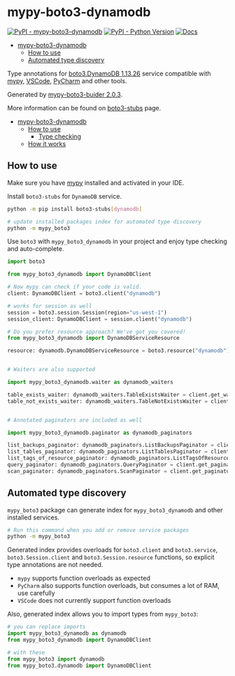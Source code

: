 # mypy-boto3-dynamodb

[![PyPI - mypy-boto3-dynamodb](https://img.shields.io/pypi/v/mypy-boto3-dynamodb.svg?color=blue)](https://pypi.org/project/mypy-boto3-dynamodb)
[![PyPI - Python Version](https://img.shields.io/pypi/pyversions/mypy-boto3-dynamodb.svg?color=blue)](https://pypi.org/project/mypy-boto3-dynamodb)
[![Docs](https://img.shields.io/readthedocs/mypy-boto3-builder.svg?color=blue)](https://mypy-boto3-builder.readthedocs.io/)

- [mypy-boto3-dynamodb](#mypy-boto3-dynamodb)
  - [How to use](#how-to-use)
  - [Automated type discovery](#automated-type-discovery)


Type annotations for
[boto3.DynamoDB 1.13.26](https://boto3.amazonaws.com/v1/documentation/api/1.13.26/reference/services/dynamodb.html#DynamoDB) service
compatible with [mypy](https://github.com/python/mypy), [VSCode](https://code.visualstudio.com/),
[PyCharm](https://www.jetbrains.com/pycharm/) and other tools.

Generated by [mypy-boto3-buider 2.0.3](https://github.com/vemel/mypy_boto3_builder).

More information can be found on [boto3-stubs](https://pypi.org/project/boto3-stubs/) page.

- [mypy-boto3-dynamodb](#mypy-boto3-dynamodb)
  - [How to use](#how-to-use)
    - [Type checking](#type-checking)
  - [How it works](#how-it-works)

## How to use

Make sure you have [mypy](https://github.com/python/mypy) installed and activated in your IDE.

Install `boto3-stubs` for `DynamoDB` service.

```bash
python -m pip install boto3-stubs[dynamodb]

# update installed packages index for automated type discovery
python -m mypy_boto3
```

Use `boto3` with `mypy_boto3_dynamodb` in your project and enjoy type checking and auto-complete.

```python
import boto3

from mypy_boto3_dynamodb import DynamoDBClient

# Now mypy can check if your code is valid.
client: DynamoDBClient = boto3.client("dynamodb")

# works for session as well
session = boto3.session.Session(region="us-west-1")
session_client: DynamoDBClient = session.client("dynamodb")

# Do you prefer resource approach? We've got you covered!
from mypy_boto3_dynamodb import DynamoDBServiceResource

resource: dynamodb.DynamoDBServiceResource = boto3.resource("dynamodb")


# Waiters are also supported

import mypy_boto3_dynamodb.waiter as dynamodb_waiters

table_exists_waiter: dynamodb_waiters.TableExistsWaiter = client.get_waiter("table_exists")
table_not_exists_waiter: dynamodb_waiters.TableNotExistsWaiter = client.get_waiter("table_not_exists")


# Annotated paginators are included as well

import mypy_boto3_dynamodb.paginator as dynamodb_paginators

list_backups_paginator: dynamodb_paginators.ListBackupsPaginator = client.get_paginator("list_backups")
list_tables_paginator: dynamodb_paginators.ListTablesPaginator = client.get_paginator("list_tables")
list_tags_of_resource_paginator: dynamodb_paginators.ListTagsOfResourcePaginator = client.get_paginator("list_tags_of_resource")
query_paginator: dynamodb_paginators.QueryPaginator = client.get_paginator("query")
scan_paginator: dynamodb_paginators.ScanPaginator = client.get_paginator("scan")
```

## Automated type discovery

`mypy_boto3` package can generate index for `mypy_boto3_dynamodb` and other installed services.

```bash
# Run this command when you add or remove service packages
python -m mypy_boto3
```

Generated index provides overloads for `boto3.client` and `boto3.service`,
`boto3.Session.client` and `boto3.Session.resource` functions,
so explicit type annotations are not needed.

- `mypy` supports function overloads as expected
- `PyCharm` also supports function overloads, but consumes a lot of RAM, use carefully
- `VSCode` does not currently support function overloads

Also, generated index allows you to import types from `mypy_boto3`:

```python
# you can replace imports
import mypy_boto3_dynamodb as dynamodb
from mypy_boto3_dynamodb import DynamoDBClient

# with these
from mypy_boto3 import dynamodb
from mypy_boto3.dynamodb import DynamoDBClient
```